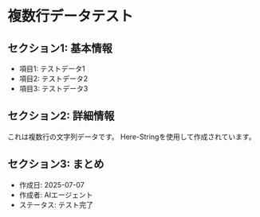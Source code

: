 # 複数行データテスト
## セクション1: 基本情報
- 項目1: テストデータ1
- 項目2: テストデータ2
- 項目3: テストデータ3

## セクション2: 詳細情報
これは複数行の文字列データです。
Here-Stringを使用して作成されています。

## セクション3: まとめ
- 作成日: 2025-07-07
- 作成者: AIエージェント
- ステータス: テスト完了
